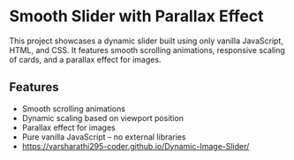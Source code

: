 # Smooth Slider with Parallax Effect

This project showcases a dynamic slider built using only vanilla JavaScript, HTML, and CSS. It features smooth scrolling animations, responsive scaling of cards, and a parallax effect for images.

## Features
- Smooth scrolling animations
- Dynamic scaling based on viewport position
- Parallax effect for images
- Pure vanilla JavaScript – no external libraries
- 
  https://varsharathi295-coder.github.io/Dynamic-Image-Slider/




